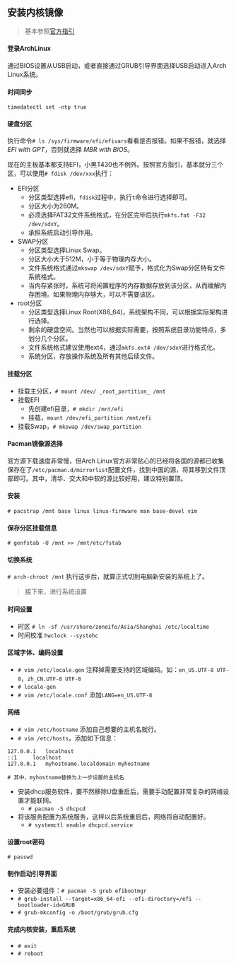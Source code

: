 ## 安装内核镜像
> 基本参照[官方指引](https://wiki.archlinux.org/index.php/Installation_guide)

#### 登录ArchLinux
通过BIOS设置从USB启动，或者直接通过GRUB引导界面选择USB启动进入Arch Linux系统。

#### 时间同步
`timedatectl set -ntp true`

#### 硬盘分区
执行命令`# ls /sys/firmware/efi/efivars`看看是否报错。如果不报错，就选择 _EFI with GPT_，否则就选择 _MBR with BIOS_。

现在的主板基本都支持EFI，小黑T430也不例外。按照官方指引，基本就分三个区，可以使用`# fdisk /dev/xxx`执行：
* EFI分区
  * 分区类型选择efi，`fdisk`过程中，执行`t`命令进行选择即可。
  * 分区大小为260M。
  * 必须选择FAT32文件系统格式，在分区完毕后执行`mkfs.fat -F32 /dev/sdxY`。
  * 承担系统启动引导作用。
* SWAP分区
  * 分区类型选择Linux Swap。
  * 分区大小大于512M，小于等于物理内存大小。
  * 文件系统格式通过`mkswap /dev/sdxY`赋予，格式化为Swap分区特有文件系统格式。
  * 当内存紧张时，系统可将闲置程序的内存数据存放到该分区，从而缓解内存困境。如果物理内存够大，可以不需要该区。
* root分区
  * 分区类型选择Linux Root(X86_64)，系统架构不同，可以根据实际架构进行选择。
  * 剩余的硬盘空间。当然也可以根据实际需要，按照系统目录功能特点，多划分几个分区。
  * 文件系统格式建议使用ext4，通过`mkfs.ext4 /dev/sdxY`进行格式化。
  * 系统分区，存放操作系统及所有其他后续文件。

#### 挂载分区
* 挂载主分区，`# mount /dev/ _root_partition_ /mnt`
* 挂载EFI
  * 先创建efi目录，`# mkdir /mnt/efi`
  * 挂载，`mount /dev/efi_partition /mnt/efi`
* 挂载Swap，`# mkswap /dev/swap_partition`

#### Pacman镜像源选择
官方源下载速度非常慢，但Arch Linux官方非常贴心的已经将各国的源都已收集保存在了`/etc/pacman.d/mirrorlist`配置文件，找到中国的源，将其移到文件顶部即可。其中，清华、交大和中软的源比较好用，建议特别置顶。

#### 安装
`# pacstrap /mnt base linux linux-firmware man base-devel vim` 

#### 保存分区挂载信息
`# genfstab -U /mnt >> /mnt/etc/fstab`

#### 切换系统
`# arch-chroot /mnt`
执行这步后，就算正式切到电脑新安装的系统上了。

> 接下来，进行系统设置

#### 时间设置
* 时区 `# ln -sf /usr/share/zoneifo/Asia/Shanghai /etc/localtime`
* 时间校准 `hwclock --systohc`

#### 区域字体、编码设置
* `# vim /etc/locale.gen` 注释掉需要支持的区域编码。如：`en_US.UTF-8 UTF-8`，`zh_CN.UTF-8 UTF-8`
* `# locale-gen`
* `# vim /etc/locale.conf` 添加`LANG=en_US.UTF-8`

#### 网络
* `# vim /etc/hostname` 添加自己想要的主机名就行。
* `# vim /etc/hosts`，添加如下信息：
```
127.0.0.1	localhost
::1		localhost
127.0.0.1	myhostname.localdomain myhostname

# 其中，myhostname替换为上一步设置的主机名
```
* 安装dhcp服务软件，要不然移除U盘重启后，需要手动配置非常复杂的网络设置才能联网。
  * `# pacman -S dhcpcd`
* 将该服务配置为系统服务，这样以后系统重启后，网络将自动配置好。
  * `# systemctl enable dhcpcd.service`

#### 设置root密码
`# passwd`

#### 制作启动引导界面
* 安装必要组件：`# pacman -S grub efibootmgr`
* `# grub-install --target=x86_64-efi --efi-directory=/efi --bootloader-id=GRUB`
* `# grub-mkconfig -o /boot/grub/grub.cfg`

#### 完成内核安装，重启系统
* `# exit`
* `# reboot`
